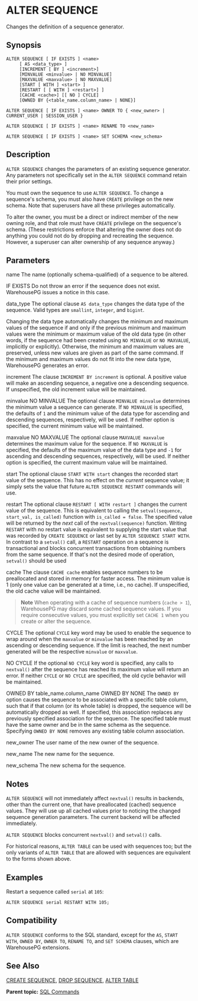# ALTER SEQUENCE 

Changes the definition of a sequence generator.

## <a id="section2"></a>Synopsis 

``` {#sql_command_synopsis}
ALTER SEQUENCE [ IF EXISTS ] <name>
     [ AS <data_type> ]
     [INCREMENT [ BY ] <increment>] 
     [MINVALUE <minvalue> | NO MINVALUE] 
     [MAXVALUE <maxvalue> | NO MAXVALUE] 
     [START [ WITH ] <start> ]
     [RESTART [ [ WITH ] <restart>] ]
     [CACHE <cache>] [[ NO ] CYCLE] 
     [OWNED BY {<table_name.column_name> | NONE}]

ALTER SEQUENCE [ IF EXISTS ] <name> OWNER TO { <new_owner> | CURRENT_USER | SESSION_USER }

ALTER SEQUENCE [ IF EXISTS ] <name> RENAME TO <new_name>

ALTER SEQUENCE [ IF EXISTS ] <name> SET SCHEMA <new_schema>
```

## <a id="section3"></a>Description 

`ALTER SEQUENCE` changes the parameters of an existing sequence generator. Any parameters not specifically set in the `ALTER SEQUENCE` command retain their prior settings.

You must own the sequence to use `ALTER SEQUENCE`. To change a sequence's schema, you must also have `CREATE` privilege on the new schema. Note that superusers have all these privileges automatically.

To alter the owner, you must be a direct or indirect member of the new owning role, and that role must have `CREATE` privilege on the sequence's schema. \(These restrictions enforce that altering the owner does not do anything you could not do by dropping and recreating the sequence. However, a superuser can alter ownership of any sequence anyway.\)

## <a id="section4"></a>Parameters 

name
The name \(optionally schema-qualified\) of a sequence to be altered.

IF EXISTS
Do not throw an error if the sequence does not exist. WarehousePG issues a notice in this case.

data\_type
The optional clause `AS data_type` changes the data type of the sequence. Valid types are `smallint`, `integer`, and `bigint`.

Changing the data type automatically changes the minimum and maximum values of the sequence if and only if the previous minimum and maximum values were the minimum or maximum value of the old data type \(in other words, if the sequence had been created using `NO MINVALUE` or `NO MAXVALUE`, implicitly or explicitly\). Otherwise, the minimum and maximum values are preserved, unless new values are given as part of the same command. If the minimum and maximum values do not fit into the new data type, WarehousePG generates an error.

increment
The clause `INCREMENT BY increment` is optional. A positive value will make an ascending sequence, a negative one a descending sequence. If unspecified, the old increment value will be maintained.

minvalue
NO MINVALUE
The optional clause `MINVALUE minvalue` determines the minimum value a sequence can generate. If `NO MINVALUE` is specified, the defaults of `1` and the minimum value of the data type for ascending and descending sequences, respectively, will be used. If neither option is specified, the current minimum value will be maintained.

maxvalue
NO MAXVALUE
The optional clause `MAXVALUE maxvalue` determines the maximum value for the sequence. If `NO MAXVALUE` is specified, the defaults of the maximum value of the data type and `-1` for ascending and descending sequences, respectively, will be used. If neither option is specified, the current maximum value will be maintained.

start
The optional clause `START WITH start` changes the recorded start value of the sequence. This has no effect on the *current* sequence value; it simply sets the value that future `ALTER SEQUENCE RESTART` commands will use.

restart
The optional clause `RESTART [ WITH restart ]` changes the current value of the sequence. This is equivalent to calling the `setval(sequence, start_val, is_called)` function with `is_called = false`. The specified value will be returned by the *next* call of the `nextval(sequence)` function. Writing `RESTART` with no restart value is equivalent to supplying the start value that was recorded by `CREATE SEQUENCE` or last set by `ALTER SEQUENCE START WITH`.
In contrast to a `setval()` call, a `RESTART` operation on a sequence is transactional and blocks concurrent transactions from obtaining numbers from the same sequence. If that's not the desired mode of operation, `setval()` should be used

cache
The clause `CACHE cache` enables sequence numbers to be preallocated and stored in memory for faster access. The minimum value is 1 \(only one value can be generated at a time, i.e., no cache\). If unspecified, the old cache value will be maintained.
> **Note** When operating with a cache of sequence numbers (`cache > 1`), WarehousePG may discard some cached sequence values. If you require consecutive values, you must explicitly set `CACHE 1` when you create or alter the sequence.

CYCLE
The optional `CYCLE` key word may be used to enable the sequence to wrap around when the `maxvalue` or `minvalue` has been reached by an ascending or descending sequence. If the limit is reached, the next number generated will be the respective `minvalue` or `maxvalue`.

NO CYCLE
If the optional `NO CYCLE` key word is specified, any calls to `nextval()` after the sequence has reached its maximum value will return an error. If neither `CYCLE` or `NO CYCLE` are specified, the old cycle behavior will be maintained.

OWNED BY table\_name.column\_name
OWNED BY NONE
The `OWNED BY` option causes the sequence to be associated with a specific table column, such that if that column \(or its whole table\) is dropped, the sequence will be automatically dropped as well. If specified, this association replaces any previously specified association for the sequence. The specified table must have the same owner and be in the same schema as the sequence. Specifying `OWNED BY NONE` removes any existing table column association.

new\_owner
The user name of the new owner of the sequence.

new\_name
The new name for the sequence.

new\_schema
The new schema for the sequence.

## <a id="section5"></a>Notes 

`ALTER SEQUENCE` will not immediately affect `nextval()` results in backends, other than the current one, that have preallocated \(cached\) sequence values. They will use up all cached values prior to noticing the changed sequence generation parameters. The current backend will be affected immediately.

`ALTER SEQUENCE` blocks concurrent `nextval()` and `setval()` calls.

For historical reasons, `ALTER TABLE` can be used with sequences too; but the only variants of `ALTER TABLE` that are allowed with sequences are equivalent to the forms shown above.

## <a id="section6"></a>Examples 

Restart a sequence called `serial` at `105`:

```
ALTER SEQUENCE serial RESTART WITH 105;
```

## <a id="section7"></a>Compatibility 

`ALTER SEQUENCE` conforms to the SQL standard, except for the `AS`, `START WITH`, `OWNED BY`, `OWNER TO`, `RENAME TO`, and `SET SCHEMA` clauses, which are WarehousePG extensions.

## <a id="section8"></a>See Also 

[CREATE SEQUENCE](CREATE_SEQUENCE.html), [DROP SEQUENCE](DROP_SEQUENCE.html), [ALTER TABLE](ALTER_TABLE.html)

**Parent topic:** [SQL Commands](../sql_commands/sql_ref.html)

